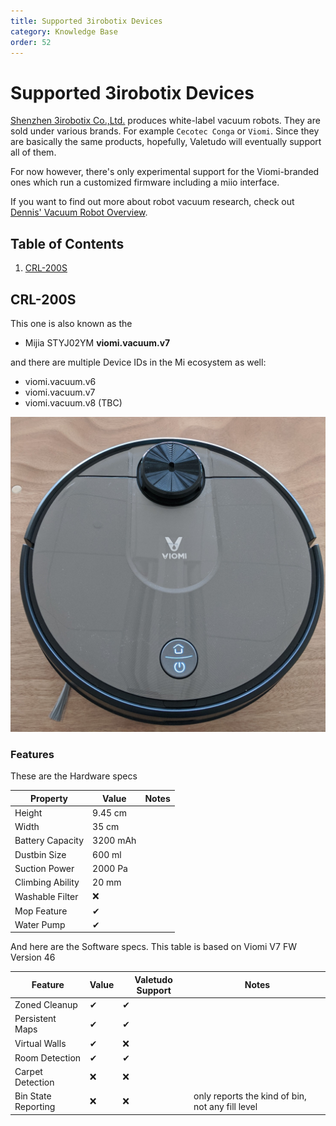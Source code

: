 ```yaml
---
title: Supported 3irobotix Devices
category: Knowledge Base
order: 52
---
```

# Supported 3irobotix Devices
[Shenzhen 3irobotix Co.,Ltd.](http://www.3irobotics.com/en/) produces white-label vacuum robots.
They are sold under various brands. For example `Cecotec Conga` or `Viomi`.
Since they are basically the same products, hopefully, Valetudo will eventually support all of them.


For now however, there's only experimental support for the Viomi-branded ones which run a customized firmware
including a miio interface.

If you want to find out more about robot vacuum research,
check out [Dennis' Vacuum Robot Overview](https://dontvacuum.me/robotinfo/).

## Table of Contents

1. [CRL-200S](#CRL-200S)

## CRL-200S <a name="CRL-200S"></a>
This one is also known as the

* Mijia STYJ02YM **viomi.vacuum.v7**

and there are multiple Device IDs in the Mi ecosystem as well:

* viomi.vacuum.v6
* viomi.vacuum.v7
* viomi.vacuum.v8 (TBC)

![CRL-200S Viomi V2 Top](./img/devices/3irobotix/CRL-200S-viomi-v2-top.jpg)

### Features
These are the Hardware specs

| Property         | Value    | Notes |
|------------------|----------|-------|
| Height           | 9.45 cm  |       |
| Width            | 35 cm    |       |
| Battery Capacity | 3200 mAh |       |
| Dustbin Size     | 600 ml   |       |
| Suction Power    | 2000 Pa  |       |
| Climbing Ability | 20 mm    |       |
| Washable Filter  | ❌        |       |
| Mop Feature      | ✔        |       |
| Water Pump       | ✔        |       |

And here are the Software specs.
This table is based on Viomi V7 FW Version 46

| Feature             | Value | Valetudo Support | Notes                                                                       |
|---------------------|-------|------------------|-----------------------------------------------------------------------------|
| Zoned Cleanup       | ✔     | ✔                |                                                                             |
| Persistent Maps     | ✔     | ✔                |                                                                             |
| Virtual Walls       | ✔     | ❌                |                                                                             |
| Room Detection      | ✔     | ✔                 |                                                                             |
| Carpet Detection    | ❌     | ❌                |                                                                             |
| Bin State Reporting | ❌     | ❌                | only reports the kind of bin, not any fill level                            |

